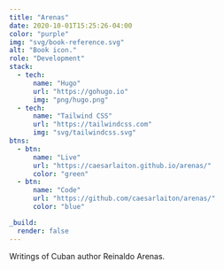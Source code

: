 ```yaml
---
title: "Arenas"
date: 2020-10-01T15:25:26-04:00
color: "purple"
img: "svg/book-reference.svg"
alt: "Book icon."
role: "Development"
stack:
  - tech:
      name: "Hugo"
      url: "https://gohugo.io"
      img: "png/hugo.png"
  - tech:
      name: "Tailwind CSS"
      url: "https://tailwindcss.com"
      img: "svg/tailwindcss.svg"
btns:
  - btn:
      name: "Live"
      url: "https://caesarlaiton.github.io/arenas/"
      color: "green"
  - btn:
      name: "Code"
      url: "https://github.com/caesarlaiton/arenas/"
      color: "blue"

_build:
  render: false
---
```

Writings of Cuban author Reinaldo Arenas.
